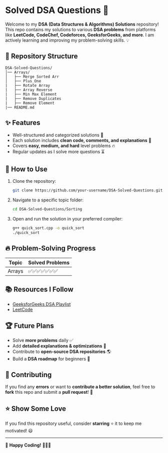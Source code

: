 # Solved DSA Questions 🚀

Welcome to my **DSA (Data Structures & Algorithms) Solutions** repository! This repo contains my solutions to various **DSA problems** from platforms like **LeetCode, CodeChef, Codeforces, GeeksforGeeks, and more**. I am actively learning and improving my problem-solving skills. 💡

## 📌 Repository Structure

```
DSA-Solved-Questions/
│── Arrays/
│   ├── Merge Sorted Arr
│   ├── Plus_One
|   ├── Rotate Array
|   ├── Array Reverse
|   ├── Min Max Element
|   ├── Remove Duplicates
|   ├── Remove Element
|── README.md
```

## ✨ Features
- Well-structured and categorized solutions 📂
- Each solution includes **clean code, comments, and explanations** 📝
- Covers **easy, medium, and hard** level problems 🔥
- Regular updates as I solve more questions ⏳

## 🚀 How to Use
1. Clone the repository:
   ```bash
   git clone https://github.com/your-username/DSA-Solved-Questions.git
   ```
2. Navigate to a specific topic folder:
   ```bash
   cd DSA-Solved-Questions/Sorting
   ```
3. Open and run the solution in your preferred compiler:
   ```bash
   g++ quick_sort.cpp -o quick_sort
   ./quick_sort
   ```

## 🔥 Problem-Solving Progress
| Topic | Solved Problems |
|--------|----------------|
| Arrays | ✅✅✅✅✅✅✅ |

## 📚 Resources I Follow
- [GeeksforGeeks DSA Playlist](https://www.geeksforgeeks.org/data-structures/)
- [LeetCode](https://leetcode.com/)

## 🏆 Future Plans
- Solve **more problems** daily ✅
- Add **detailed explanations & optimizations** 📝
- Contribute to **open-source DSA repositories** 🌎
- Build a **DSA roadmap** for beginners 📌

## 🤝 Contributing
If you find any **errors** or want to **contribute a better solution**, feel free to **fork** this repo and submit a **pull request**! 🚀

## ⭐ Show Some Love
If you find this repository useful, consider **starring** ⭐ it to keep me motivated! 😃

---
📌 **Happy Coding!** 👨‍💻🚀
